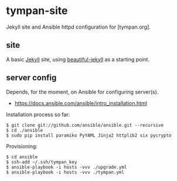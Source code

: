 tympan-site
===========

Jekyll site and Ansible httpd configuration for [tympan.org].

site
----

A basic [Jekyll][jekyll] site, using [beautiful-jekyll][beautiful-jekyll] as a
starting point.

server config
-------------

Depends, for the moment, on Ansible for configuring server(s).

  - https://docs.ansible.com/ansible/intro_installation.html

Installation process so far:

    $ git clone git://github.com/ansible/ansible.git --recursive
    $ cd ./ansible
    $ sudo pip install paramiko PyYAML Jinja2 httplib2 six pycrypto

Provisioning:

    $ cd ansible
    $ ssh-add ~/.ssh/tympan_key
    $ ansible-playbook -i hosts -vvv ./upgrade.yml
    $ ansible-playbook -i hosts -vvv ./tympan.yml

[tympan]: https://tympan.org
[jekyll]: https://jekyllrb.com/
[beautiful-jekyll]: http://deanattali.com/beautiful-jekyll/
